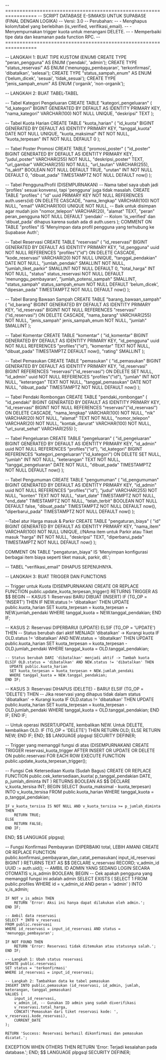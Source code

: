 -- =================================================================
-- SCRIPT DATABASE E-SIMAKSI UNTUK SUPABASE (FINAL DENGAN LOGIKA)
-- Versi: 3.0
-- Perubahan:
--   - Menghapus kolom/tabel yang berlebihan (is_verified, verifikasi_email).
--   - Menyempurnakan trigger kuota untuk menangani DELETE.
--   - Memperbaiki tipe data dan keamanan pada function RPC.
-- =================================================================

-- LANGKAH 1: BUAT TIPE KUSTOM (ENUM)
CREATE TYPE "peran_pengguna" AS ENUM ('pendaki', 'admin');
CREATE TYPE "status_reservasi" AS ENUM ('menunggu_pembayaran', 'terkonfirmasi', 'dibatalkan', 'selesai');
CREATE TYPE "status_sampah_enum" AS ENUM ('belum_dicek', 'sesuai', 'tidak_sesuai');
CREATE TYPE "jenis_sampah_enum" AS ENUM ('organik', 'non-organik');


-- LANGKAH 2: BUAT TABEL-TABEL

-- Tabel Kategori Pengeluaran
CREATE TABLE "kategori_pengeluaran" (
"id_kategori" BIGINT GENERATED BY DEFAULT AS IDENTITY PRIMARY KEY,
"nama_kategori" VARCHAR(100) NOT NULL UNIQUE,
"deskripsi" TEXT
);

-- Tabel Kuota Harian
CREATE TABLE "kuota_harian" (
"id_kuota" BIGINT GENERATED BY DEFAULT AS IDENTITY PRIMARY KEY,
"tanggal_kuota" DATE NOT NULL UNIQUE,
"kuota_maksimal" INT NOT NULL,
"kuota_terpesan" INT NOT NULL DEFAULT 0
);

-- Tabel Poster Promosi
CREATE TABLE "promosi_poster" (
"id_poster" BIGINT GENERATED BY DEFAULT AS IDENTITY PRIMARY KEY,
"judul_poster" VARCHAR(255) NOT NULL,
"deskripsi_poster" TEXT,
"url_gambar" VARCHAR(255) NOT NULL,
"url_tautan" VARCHAR(255),
"is_aktif" BOOLEAN NOT NULL DEFAULT TRUE,
"urutan" INT NOT NULL DEFAULT 0,
"dibuat_pada" TIMESTAMPTZ NOT NULL DEFAULT now()
);

-- Tabel Pengguna/Profil (DISEMPURNAKAN)
-- Nama tabel saya ubah jadi 'profiles' sesuai konvensi, tapi 'pengguna' juga tidak masalah.
CREATE TABLE "profiles" (
"id" uuid PRIMARY KEY NOT NULL REFERENCES auth.users(id) ON DELETE CASCADE,
"nama_lengkap" VARCHAR(100) NOT NULL,
"email" VARCHAR(100) UNIQUE NOT NULL, -- Baik untuk disimpan agar mudah join
"nomor_telepon" VARCHAR(20),
"alamat" TEXT,
"peran" peran_pengguna NOT NULL DEFAULT 'pendaki'
-- Kolom 'is_verified' dan 'dibuat_pada' dihapus karena sudah ada di auth.users
);
COMMENT ON TABLE "profiles" IS 'Menyimpan data profil pengguna yang terhubung ke Supabase Auth';

-- Tabel Reservasi
CREATE TABLE "reservasi" (
"id_reservasi" BIGINT GENERATED BY DEFAULT AS IDENTITY PRIMARY KEY,
"id_pengguna" uuid NOT NULL REFERENCES "profiles"("id") ON DELETE CASCADE,
"kode_reservasi" VARCHAR(20) NOT NULL UNIQUE,
"tanggal_pendakian" DATE NOT NULL,
"jumlah_pendaki" SMALLINT NOT NULL,
"jumlah_tiket_parkir" SMALLINT NOT NULL DEFAULT 0,
"total_harga" INT NOT NULL,
"status" status_reservasi NOT NULL DEFAULT 'menunggu_pembayaran',
"jumlah_potensi_sampah" SMALLINT,
"status_sampah" status_sampah_enum NOT NULL DEFAULT 'belum_dicek',
"dipesan_pada" TIMESTAMPTZ NOT NULL DEFAULT now()
);

-- Tabel Barang Bawaan Sampah
CREATE TABLE "barang_bawaan_sampah" (
"id_barang" BIGINT GENERATED BY DEFAULT AS IDENTITY PRIMARY KEY,
"id_reservasi" BIGINT NOT NULL REFERENCES "reservasi"("id_reservasi") ON DELETE CASCADE,
"nama_barang" VARCHAR(255) NOT NULL,
"jenis_sampah" jenis_sampah_enum NOT NULL,
"jumlah" SMALLINT
);

-- Tabel Komentar
CREATE TABLE "komentar" (
"id_komentar" BIGINT GENERATED BY DEFAULT AS IDENTITY PRIMARY KEY,
"id_pengguna" uuid NOT NULL REFERENCES "profiles"("id"),
"komentar" TEXT NOT NULL,
"dibuat_pada" TIMESTAMPTZ DEFAULT now(),
"rating" SMALLINT
);

-- Tabel Pemasukan
CREATE TABLE "pemasukan" (
"id_pemasukan" BIGINT GENERATED BY DEFAULT AS IDENTITY PRIMARY KEY,
"id_reservasi" BIGINT REFERENCES "reservasi"("id_reservasi") ON DELETE SET NULL,
"id_admin" uuid NOT NULL REFERENCES "profiles"("id"),
"jumlah" INT NOT NULL,
"keterangan" TEXT NOT NULL,
"tanggal_pemasukan" DATE NOT NULL,
"dibuat_pada" TIMESTAMPTZ NOT NULL DEFAULT now()
);

-- Tabel Pendaki Rombongan
CREATE TABLE "pendaki_rombongan" (
"id_pendaki" BIGINT GENERATED BY DEFAULT AS IDENTITY PRIMARY KEY,
"id_reservasi" BIGINT NOT NULL REFERENCES "reservasi"("id_reservasi") ON DELETE CASCADE,
"nama_lengkap" VARCHAR(100) NOT NULL,
"nik" VARCHAR(20) NOT NULL,
"alamat" TEXT NOT NULL,
"nomor_telepon" VARCHAR(20) NOT NULL,
"kontak_darurat" VARCHAR(100) NOT NULL,
"url_surat_sehat" VARCHAR(255)
);

-- Tabel Pengeluaran
CREATE TABLE "pengeluaran" (
"id_pengeluaran" BIGINT GENERATED BY DEFAULT AS IDENTITY PRIMARY KEY,
"id_admin" uuid NOT NULL REFERENCES "profiles"("id"),
"id_kategori" BIGINT REFERENCES "kategori_pengeluaran"("id_kategori") ON DELETE SET NULL,
"jumlah" INT NOT NULL,
"keterangan" TEXT NOT NULL,
"tanggal_pengeluaran" DATE NOT NULL,
"dibuat_pada" TIMESTAMPTZ NOT NULL DEFAULT now()
);

-- Tabel Pengumuman
CREATE TABLE "pengumuman" (
"id_pengumuman" BIGINT GENERATED BY DEFAULT AS IDENTITY PRIMARY KEY,
"id_admin" uuid NOT NULL REFERENCES "profiles"("id"),
"judul" VARCHAR(255) NOT NULL,
"konten" TEXT NOT NULL,
"start_date" TIMESTAMPTZ NOT NULL,
"end_date" TIMESTAMPTZ NOT NULL,
"telah_terbit" BOOLEAN NOT NULL DEFAULT false,
"dibuat_pada" TIMESTAMPTZ NOT NULL DEFAULT now(),
"diperbarui_pada" TIMESTAMPTZ NOT NULL DEFAULT now()
);

--Tabel atur Harga masuk & Parkir
CREATE TABLE "pengaturan_biaya" (
  "id" BIGINT GENERATED BY DEFAULT AS IDENTITY PRIMARY KEY,
  "nama_item" VARCHAR(100) NOT NULL UNIQUE, //NAma item untuk Parkir atau Tiket masuk
  "harga" INT NOT NULL,
  "deskripsi" TEXT,
  "diperbarui_pada" TIMESTAMPTZ NOT NULL DEFAULT now()
);

COMMENT ON TABLE "pengaturan_biaya" IS 'Menyimpan konfigurasi berbagai item biaya seperti tiket masuk, parkir, dll.';

-- TABEL "verifikasi_email" DIHAPUS SEPENUHNYA.


-- LANGKAH 3: BUAT TRIGGER DAN FUNCTIONS

-- Trigger untuk Kuota (DISEMPURNAKAN)
CREATE OR REPLACE FUNCTION public.update_kuota_terpesan_trigger()
RETURNS TRIGGER AS $$
BEGIN
  -- KASUS 1: Reservasi BARU DIBUAT (INSERT)
  IF (TG_OP = 'INSERT') THEN
    IF NEW.status != 'dibatalkan' THEN
      UPDATE public.kuota_harian
      SET kuota_terpesan = kuota_terpesan + NEW.jumlah_pendaki
      WHERE tanggal_kuota = NEW.tanggal_pendakian;
    END IF;
  
  -- KASUS 2: Reservasi DIPERBARUI (UPDATE)
  ELSIF (TG_OP = 'UPDATE') THEN
    -- Status berubah dari aktif MENJADI 'dibatalkan' -> Kurangi kuota
    IF OLD.status != 'dibatalkan' AND NEW.status = 'dibatalkan' THEN
      UPDATE public.kuota_harian
      SET kuota_terpesan = kuota_terpesan - OLD.jumlah_pendaki
      WHERE tanggal_kuota = OLD.tanggal_pendakian;
    
    -- Status berubah DARI 'dibatalkan' menjadi aktif -> Tambah kuota
    ELSIF OLD.status = 'dibatalkan' AND NEW.status != 'dibatalkan' THEN
      UPDATE public.kuota_harian
      SET kuota_terpesan = kuota_terpesan + NEW.jumlah_pendaki
      WHERE tanggal_kuota = NEW.tanggal_pendakian;
    END IF;
    
  -- KASUS 3: Reservasi DIHAPUS (DELETE) - BARU!
  ELSIF (TG_OP = 'DELETE') THEN
    -- Jika reservasi yang dihapus tidak dalam status 'dibatalkan' -> Kurangi kuota
    IF OLD.status != 'dibatalkan' THEN
        UPDATE public.kuota_harian
        SET kuota_terpesan = kuota_terpesan - OLD.jumlah_pendaki
        WHERE tanggal_kuota = OLD.tanggal_pendakian;
    END IF;
  END IF;
  
  -- Untuk operasi INSERT/UPDATE, kembalikan NEW. Untuk DELETE, kembalikan OLD.
  IF (TG_OP = 'DELETE') THEN
    RETURN OLD;
  ELSE
    RETURN NEW;
  END IF;
END;
$$ LANGUAGE plpgsql SECURITY DEFINER;

-- Trigger yang memanggil fungsi di atas (DISEMPURNAKAN)
CREATE TRIGGER reservasi_kuota_trigger
AFTER INSERT OR UPDATE OR DELETE ON public.reservasi
FOR EACH ROW EXECUTE FUNCTION public.update_kuota_terpesan_trigger();


-- Fungsi Cek Ketersediaan Kuota (Sudah Bagus)
CREATE OR REPLACE FUNCTION public.cek_ketersediaan_kuota(
    p_tanggal_pendakian DATE,
    p_jumlah_diminta INT
)
RETURNS BOOLEAN AS $$
DECLARE
    v_kuota_tersisa INT;
BEGIN
    SELECT (kuota_maksimal - kuota_terpesan) INTO v_kuota_tersisa
    FROM public.kuota_harian
    WHERE tanggal_kuota = p_tanggal_pendakian;

    IF v_kuota_tersisa IS NOT NULL AND v_kuota_tersisa >= p_jumlah_diminta THEN
        RETURN TRUE;
    ELSE
        RETURN FALSE;
    END IF;
END;
$$ LANGUAGE plpgsql;


-- Fungsi Konfirmasi Pembayaran (DIPERBAIKI total, LEBIH AMAN)
CREATE OR REPLACE FUNCTION public.konfirmasi_pembayaran_dan_catat_pemasukan(
    input_id_reservasi BIGINT
)
RETURNS TEXT AS $$
DECLARE
    v_reservasi RECORD;
    v_admin_id UUID := auth.uid(); -- AMBIL ID ADMIN YANG SEDANG LOGIN SECARA OTOMATIS
    v_is_admin BOOLEAN;
BEGIN
    -- Cek apakah pengguna yang memanggil fungsi ini adalah admin
    SELECT EXISTS (
        SELECT 1 FROM public.profiles WHERE id = v_admin_id AND peran = 'admin'
    ) INTO v_is_admin;

    IF NOT v_is_admin THEN
        RETURN 'Error: Aksi ini hanya dapat dilakukan oleh admin.';
    END IF;

    -- Ambil data reservasi
    SELECT * INTO v_reservasi
    FROM public.reservasi
    WHERE id_reservasi = input_id_reservasi AND status = 'menunggu_pembayaran';

    IF NOT FOUND THEN
        RETURN 'Error: Reservasi tidak ditemukan atau statusnya salah.';
    END IF;

    -- Langkah 1: Ubah status reservasi
    UPDATE public.reservasi
    SET status = 'terkonfirmasi'
    WHERE id_reservasi = input_id_reservasi;

    -- Langkah 2: Tambahkan data ke tabel pemasukan
    INSERT INTO public.pemasukan (id_reservasi, id_admin, jumlah, keterangan, tanggal_pemasukan)
    VALUES (
        input_id_reservasi,
        v_admin_id, -- Gunakan ID admin yang sudah diverifikasi
        v_reservasi.total_harga,
        CONCAT('Pemasukan dari tiket reservasi kode: ', v_reservasi.kode_reservasi),
        CURRENT_DATE
    );

    RETURN 'Success: Reservasi berhasil dikonfirmasi dan pemasukan dicatat.';
EXCEPTION
    WHEN OTHERS THEN
        RETURN 'Error: Terjadi kesalahan pada database.';
END;
$$ LANGUAGE plpgsql SECURITY DEFINER;